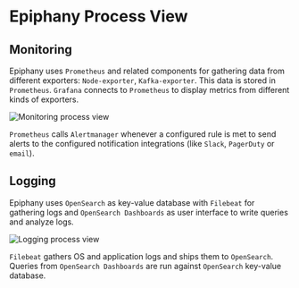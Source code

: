 # Epiphany Process View

## Monitoring

Epiphany uses `Prometheus` and related components for gathering data from
different exporters: `Node-exporter`, `Kafka-exporter`. This
data is stored in `Prometheus`. `Grafana` connects to `Prometheus` to display
metrics from different kinds of exporters.

![Monitoring process view](diagrams/process-view/monitoring-process-view.svg)

`Prometheus` calls `Alertmanager` whenever a configured rule is met to send alerts to the configured notification integrations (like `Slack`, `PagerDuty` or `email`).

## Logging

Epiphany uses `OpenSearch` as key-value database with `Filebeat` for gathering logs and `OpenSearch Dashboards` as user interface to write queries and analyze logs.

![Logging process view](diagrams/process-view/logging-process-view.svg)

`Filebeat` gathers OS and application logs and ships them to `OpenSearch`. Queries from `OpenSearch Dashboards` are run against `OpenSearch` key-value database.
